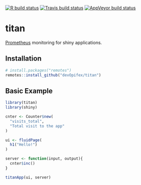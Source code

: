 <!-- badges: start -->
[![R build status](https://github.com/devOpifex/titan/workflows/R-CMD-check/badge.svg)](https://github.com/devOpifex/titan/actions)
[![Travis build status](https://travis-ci.com/devOpifex/titan.svg?branch=master)](https://travis-ci.com/devOpifex/titan)
[![AppVeyor build status](https://ci.appveyor.com/api/projects/status/github/devOpifex/titan?branch=master&svg=true)](https://ci.appveyor.com/project/devOpifex/titan)
<!-- badges: end -->

# titan

[Prometheus](prometheus.io/) monitoring for shiny applications.

## Installation

``` r
# install.packages("remotes")
remotes::install_github("devOpifex/titan")
```

## Basic Example

``` r
library(titan)
library(shiny)

cnter <- Counter$new(
  "visits_total", 
  "Total visit to the app"
)

ui <- fluidPage(
  h1("Hello!")
)

server <- function(input, output){
  cnter$inc()
}

titanApp(ui, server)
```

